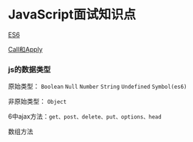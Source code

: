 # JavaScript面试知识点

[ES6](https://www.jianshu.com/p/ebfeb687eb70)

[Call和Apply](https://www.jianshu.com/p/594f77f0cfa7)

### js的数据类型

原始类型：
`Boolean` `Null` `Number` `String` `Undefined` `Symbol(es6)`

非原始类型：
`Object`

6中ajax方法：`get、post、delete、put、options、head`


数组方法



